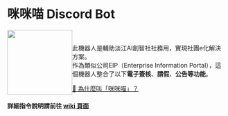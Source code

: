 # 咪咪喵 Discord Bot
<img style="float: left; width: 150;" src="https://user-images.githubusercontent.com/35146998/216262913-b40e3070-9fd8-45be-bcf4-bb2ac28a299d.png">
<br>

此機器人是輔助淡江AI創智社社務用，實現社團e化解決方案。<br>
作為類似公司EIP（Enterprise Information Portal），這個機器人整合了以下**電子簽核**、**請假**、**公告等功能**。
<br>

[🔗 為什麼叫「咪咪喵」？](https://github.com/tkuaiic/tkuaiic-discord-bot-python/wiki/為什麼叫咪咪喵？)

#### 詳細指令說明請前往 [wiki 頁面](https://github.com/tkuaiic/tkuaiic-discord-bot-python/wiki/)
